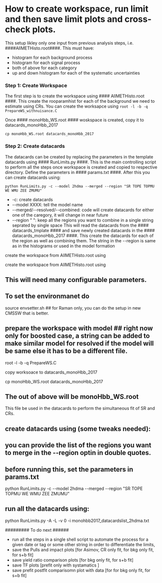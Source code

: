 How to create workspace, run limit and then save limit plots and cross-check plots. 
===================================================================================

This setup likley only one input from previous analysis steps, i.e. ####AllMETHisto.root####. This must have: 
 * histogram for each background process 
 * histogram for each signal process
 * both of above for each category 
 * up and down histogram for each of the systematic uncertainties 


### Step 1: Create Workspace ### 
The first step is to create the workspace using #### AllMETHisto.root ####. This create the rooparamhist for each of the background we need to estimate using CRs. You can create the worksapce using 
```root -l -b -q PrepareWS_withnuisance.C```

Once #### monoHbb_WS.root #### woskspace is created, copy it to datacards_monoHbb_2017 

```cp monoHbb_WS.root datacards_monoHbb_2017```

### Step 2: Create datacards ### 
The datacards can be created by replacing the parameters in the template datacards using #### RunLimits.py ####. This is the main controlling script to perform all the steps once workspace is created and copied to respective directory. Define the parameters in #### params.txt ####. After this you can create datacards using: 

```python RunLimits.py -c --model 2hdma --merged --region "SR TOPE TOPMU WE WMU ZEE ZMUMU"``` 

 * -c: create datacards 
 * --model XXXX: tell the model name 
 * --merged/--resolved/--combined: code will create datacards for either one of the caregory, it will change in near future
 * --region " ": keep all the regions you want to combine in a single string seprated by single space
This will read the datacards from the #### datacards_tmplate #### and save newly created datacards in the #### datacards_monoHbb_2017 ####. This create the datacards for each of the region as well as combining them. The string in the --region is same as in the histograms or used in the model formation

create the workspace from AllMETHisto.root using






create the workspace from AllMETHisto.root using  
## This will need many configurable parameters. 

## To set the environmanet do 
source envsetter.sh ## for Raman only, you can do the setup in new CMSSW that is better. 

## prepare the workspace with model ## right now only for boosted case, a string can be added to make similar model for resolved if the model will be same else it has to be a different file. 
root -l -b -q PrepareWS.C

copy worksoace to  datacards_monoHbb_2017 

cp monoHbb_WS.root datacards_monoHbb_2017 


## The out of above will be monoHbb_WS.root 
This file be used in the datacards to perform the simultaneous fit of SR and CRs. 


## create datacards using (some tweaks needed):
## you can provide the list of the regions you want to merge in the --region optin in double quotes. 
## before running this, set the parameters in params.txt 
python RunLimits.py -c --model 2hdma --merged --region "SR TOPE TOPMU WE WMU ZEE ZMUMU" 


## run all the datacards using:
python RunLimits.py -A -L -v 0 -i monohbb2017_datacardslist_2hdma.txt



######### To do next ###### 

* run all the steps in a single shell script to automate the process for a given date or tag or some other string in order to differentiate the limits, 
* save the Pulls and impact plots [for Asimov, CR only fit, for bkg only fit, for s+b fit]
* save yield ratio comparison plots  [for bkg only fit, for s+b fit]
* save TF plots  [prefit only with systamatics ]
* save prefit postfit comparisomn plot with data [for for bkg only fit, for s+b fit]